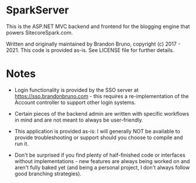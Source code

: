 # SparkServer

This is the ASP.NET MVC backend and frontend for the blogging engine that powers SitecoreSpark.com.

Written and originally maintained by Brandon Bruno, copyright (c) 2017 - 2021. This code is provided as-is. See LICENSE file for further details.

# Notes

* Login functionality is provided by the SSO server at https://sso.brandonbruno.com - this requires a re-implementation of the Account controller to support other login systems.

* Certain pieces of the backend admin are written with specific workflows in mind and are not meant to always be user-friendly.

* This application is provided as-is: I will generally NOT be available to provide troubleshooting or support should you choose to compile and run it.

* Don't be surprised if you find plenty of half-finished code or interfaces without implementations - new features are always being worked on and aren't fully baked yet (and being a personal project, I don't always follow good branching strategies).
